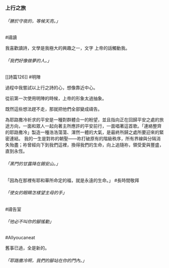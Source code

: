 ### 上行之旅



###### 「勝於守夜的，等候天亮。」
#禱讀

我喜歡讀詩，文學是我極大的興趣之一，文字
上帝的話觸動我。

###### 「我們好像做夢的人。」
[[詩篇126]] #明陣

過程中我嘗試以上行之詩的心，想像靠近中心。

從前第一次使用明陣的時候，上帝的形象太過抽象。

既然這些想法趕不走，那就把他們全部變成禱告。

為耶路撒冷祈求的平安是一種對群體合一的盼望，並且指向正在回歸平安之處的旅途方向，一面和眾人一起向著主所應許的平安前行，一面唱著這首歌。「連絡整齊的耶路撒冷」製造一種浩浩蕩蕩、渾然一體的大氣，是最終所歸之處所要迎來的緊密連結。 我的一生是對祢的朝聖——祢打破原有的階級秩序，所有界線與分隔消失殆盡；祢曾經向下到我們這裡，換得我們的生命，向上追隨祢，領受愛與豐盛，直到永恆。


###### 「黑門的甘露降在錫安山。」

「因為在那裡有耶和華所命定的福，就是永遠的生命。」
#長時間敬拜

###### 「使女的眼睛怎樣望主母的手」
#禱告室



###### 「他必不叫你的腳搖動」
#Allyoucaneat


舊事已過，全是新的。

###### 「耶路撒冷啊，我們的腳站在你的門內。」